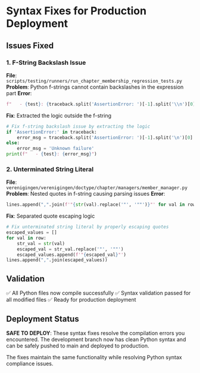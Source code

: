 # Syntax Fixes for Production Deployment

## Issues Fixed

### 1. F-String Backslash Issue
**File**: `scripts/testing/runners/run_chapter_membership_regression_tests.py`
**Problem**: Python f-strings cannot contain backslashes in the expression part
**Error**: 
```python
f"   - {test}: {traceback.split('AssertionError: ')[-1].split('\\n')[0] if 'AssertionError:' in traceback else 'Unknown failure'}"
```

**Fix**: Extracted the logic outside the f-string
```python
# Fix f-string backslash issue by extracting the logic
if 'AssertionError:' in traceback:
    error_msg = traceback.split('AssertionError: ')[-1].split('\n')[0]
else:
    error_msg = 'Unknown failure'
print(f"   - {test}: {error_msg}")
```

### 2. Unterminated String Literal
**File**: `verenigingen/verenigingen/doctype/chapter/managers/member_manager.py`
**Problem**: Nested quotes in f-string causing parsing issues
**Error**:
```python
lines.append(",".join(f'"{str(val).replace('"', '""')}"' for val in row))
```

**Fix**: Separated quote escaping logic
```python
# Fix unterminated string literal by properly escaping quotes
escaped_values = []
for val in row:
    str_val = str(val)
    escaped_val = str_val.replace('"', '""')
    escaped_values.append(f'"{escaped_val}"')
lines.append(",".join(escaped_values))
```

## Validation

✅ All Python files now compile successfully
✅ Syntax validation passed for all modified files
✅ Ready for production deployment

## Deployment Status

**SAFE TO DEPLOY**: These syntax fixes resolve the compilation errors you encountered. The development branch now has clean Python syntax and can be safely pushed to main and deployed to production.

The fixes maintain the same functionality while resolving Python syntax compliance issues.